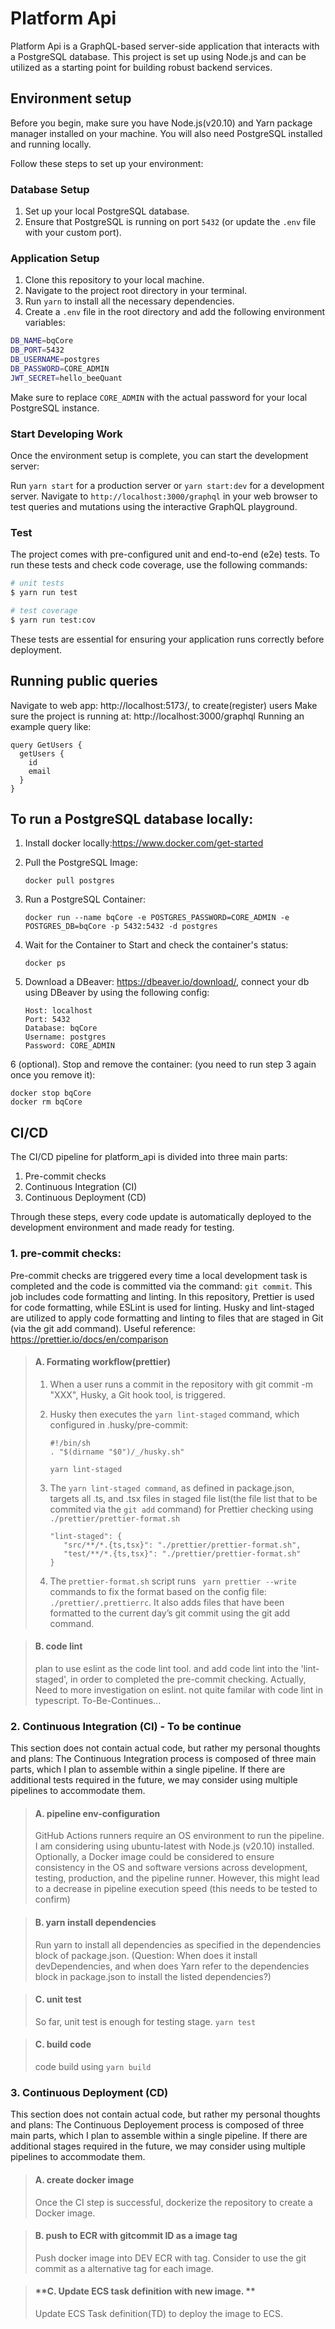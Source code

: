# Platform Api
Platform Api is a GraphQL-based server-side application that interacts with a PostgreSQL database. This project is set up using Node.js and can be utilized as a starting point for building robust backend services.

## Environment setup

Before you begin, make sure you have Node.js(v20.10) and Yarn package manager installed on your machine. You will also need PostgreSQL installed and running locally.

Follow these steps to set up your environment:

### Database Setup

1. Set up your local PostgreSQL database.
2. Ensure that PostgreSQL is running on port `5432` (or update the `.env` file with your custom port).

### Application Setup

1. Clone this repository to your local machine.
2. Navigate to the project root directory in your terminal.
3. Run `yarn` to install all the necessary dependencies.
4. Create a `.env` file in the root directory and add the following environment variables:

```sh
DB_NAME=bqCore
DB_PORT=5432
DB_USERNAME=postgres
DB_PASSWORD=CORE_ADMIN
JWT_SECRET=hello_beeQuant
```

Make sure to replace `CORE_ADMIN` with the actual password for your local PostgreSQL instance.

### Start Developing Work

Once the environment setup is complete, you can start the development server:

Run `yarn start` for a production server or `yarn start:dev` for a development server.
Navigate to `http://localhost:3000/graphql` in your web browser to test queries and mutations using the interactive GraphQL playground.

### Test

The project comes with pre-configured unit and end-to-end (e2e) tests. To run these tests and check code coverage, use the following commands:

```bash
# unit tests
$ yarn run test

# test coverage
$ yarn run test:cov
```

These tests are essential for ensuring your application runs correctly before deployment.


## Running public queries 
Navigate to web app: http://localhost:5173/, to create(register) users
Make sure the project is running at: http://localhost:3000/graphql
Running an example query like:

```
query GetUsers {
  getUsers {
    id
    email
  }
}
```

## To run a PostgreSQL database locally:

1. Install docker locally:https://www.docker.com/get-started
2. Pull the PostgreSQL Image:
   ```
   docker pull postgres
   ```
3. Run a PostgreSQL Container:
   ```
   docker run --name bqCore -e POSTGRES_PASSWORD=CORE_ADMIN -e POSTGRES_DB=bqCore -p 5432:5432 -d postgres
   ```
4. Wait for the Container to Start and check the container's status:

   ```
   docker ps
   ```

5. Download a DBeaver: https://dbeaver.io/download/, connect your db using DBeaver by using the following config:
   ```
   Host: localhost
   Port: 5432
   Database: bqCore
   Username: postgres
   Password: CORE_ADMIN
   ```

6 (optional). Stop and remove the container: (you need to run step 3 again once you remove it):

```
docker stop bqCore
docker rm bqCore
```

## **CI/CD**
The CI/CD pipeline for platform_api is divided into three main parts:
1. Pre-commit checks
2. Continuous Integration (CI)
3. Continuous Deployment (CD)

Through these steps, every code update is automatically deployed to the development environment and made ready for testing.

### **1. pre-commit checks:** 
Pre-commit checks are triggered every time a local development task is completed and the code is committed via the command: `git commit`. This job includes code formatting and linting. In this repository, Prettier is used for code formatting, while ESLint is used for linting. Husky and lint-staged are utilized to apply code formatting and linting to files that are staged in Git (via the git add command).
Useful reference: https://prettier.io/docs/en/comparison

>   #### **A. Formating workflow(prettier)**
>   1. When a user runs a commit in the repository with git commit -m "XXX", Husky, a Git hook tool, is triggered.
>
>   2. Husky then executes the `yarn lint-staged` command, which configured in .husky/pre-commit:
>      ```
>      #!/bin/sh
>      . "$(dirname "$0")/_/husky.sh"
>
>      yarn lint-staged
>      ```
>
>   3. The `yarn lint-staged command`, as defined in package.json, targets all .ts, and .tsx files in staged file list(the file list that to be commited via the `git add` command) for Prettier checking using `./prettier/prettier-format.sh`
>      ```
>      "lint-staged": {
>         "src/**/*.{ts,tsx}": "./prettier/prettier-format.sh",
>         "test/**/*.{ts,tsx}": "./prettier/prettier-format.sh"
>      }
>      ```
>
>   4. The `prettier-format.sh` script runs ` yarn prettier --write` commands to fix the format based on the config file: `./prettier/.prettierrc`. 
>      It also adds files that have been formatted to the current day’s git commit using the git add command.
>

>   #### **B. code lint**
>   plan to use eslint as the code lint tool. and add code lint into the 'lint-staged', in order to completed the pre-commit checking. 
>   Actually, Need to more investigation on eslint. not quite familar with code lint in typescript. 
>   To-Be-Continues...
>

### **2. Continuous Integration (CI) - To be continue** 
This section does not contain actual code, but rather my personal thoughts and plans: The Continuous Integration process is composed of three main parts, which I plan to assemble within a single pipeline. If there are additional tests required in the future, we may consider using multiple pipelines to accommodate them.

>   #### **A. pipeline env-configuration**
>   GitHub Actions runners require an OS environment to run the pipeline. I am considering using ubuntu-latest with Node.js (v20.10) installed. 
>   Optionally, a Docker image could be considered to ensure consistency in the OS and software versions across development, testing, production, and the pipeline runner. 
>   However, this might lead to a decrease in pipeline execution speed (this needs to be tested to confirm)

>   #### **B. yarn install dependencies**
>   Run yarn to install all dependencies as specified in the dependencies block of package.json. 
>   (Question: When does it install devDependencies, and when does Yarn refer to the dependencies block in package.json to install the listed dependencies?)

>   #### **C. unit test**
>   So far, unit test is enough for testing stage. `yarn test`

>   #### **C. build code**
>   code build using `yarn build`


### **3. Continuous Deployment (CD)** 
This section does not contain actual code, but rather my personal thoughts and plans: The Continuous Deployement process is composed of three main parts, which I plan to assemble within a single pipeline. If there are additional stages required in the future, we may consider using multiple pipelines to accommodate them.

>   #### **A. create docker image**
>   Once the CI step is successful, dockerize the repository to create a Docker image.

>   #### **B. push to ECR with gitcommit ID as a image tag**
>   Push docker image into DEV ECR with tag. 
>   Consider to use the git commit as a alternative tag for each image. 

>   #### **C. Update ECS task definition with new image. **
>   Update ECS Task definition(TD) to deploy the image to ECS. 

